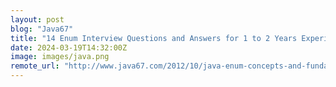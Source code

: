 ```yaml
---
layout: post
blog: "Java67"
title: "14 Enum Interview Questions and Answers for 1 to 2 Years Experienced Java Programmers"
date: 2024-03-19T14:32:00Z
image: images/java.png
remote_url: "http://www.java67.com/2012/10/java-enum-concepts-and-fundamentals.html"
---
```

